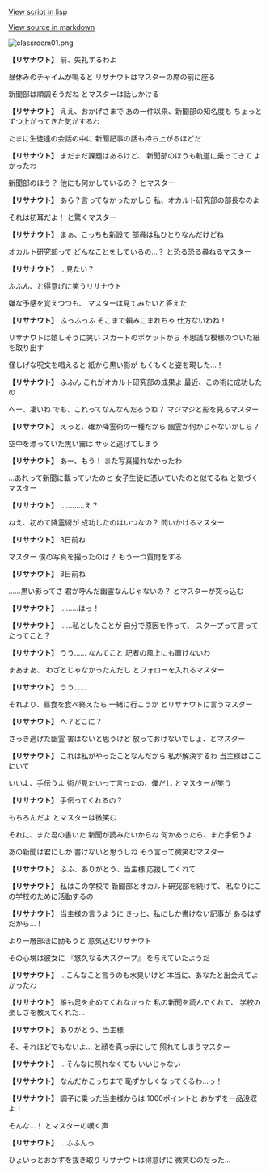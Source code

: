 [View script in lisp](../scripts/20301214.txt)

[View source in markdown](20301214.md)

![classroom01.png](../images/backgrounds/classroom01.png)

**【リサナウト】**
前、失礼するわよ

昼休みのチャイムが鳴ると
リサナウトはマスターの席の前に座る

新聞部は順調そうだね
とマスターは話しかける

**【リサナウト】**
ええ、おかげさまで
あの一件以来、新聞部の知名度も
ちょっとずつ上がってきた気がするわ

たまに生徒達の会話の中に
新聞記事の話も持ち上がるほどだ

**【リサナウト】**
まだまだ課題はあるけど、
新聞部のほうも軌道に乗ってきて
よかったわ

新聞部のほう？
他にも何かしているの？
とマスター

**【リサナウト】**
あら？言ってなかったかしら
私、オカルト研究部の部長なのよ

それは初耳だよ！
と驚くマスター

**【リサナウト】**
まぁ、こっちも新設で
部員は私ひとりなんだけどね

オカルト研究部って
どんなことをしているの…？
と恐る恐る尋ねるマスター

**【リサナウト】**
…見たい？

ふふん、と得意げに笑うリサナウト

嫌な予感を覚えつつも、
マスターは見てみたいと答えた

**【リサナウト】**
ふっふっふ
そこまで頼みこまれちゃ
仕方ないわね！

リサナウトは嬉しそうに笑い
スカートのポケットから
不思議な模様のついた紙を取り出す

怪しげな呪文を唱えると
紙から黒い影が
もくもくと姿を現した…！

**【リサナウト】**
ふふん
これがオカルト研究部の成果よ
最近、この術に成功したの

へー、凄いね
でも、これってなんなんだろうね？
マジマジと影を見るマスター

**【リサナウト】**
えっと、確か降霊術の一種だから
幽霊か何かじゃないかしら？

空中を漂っていた黒い霧は
サッと逃げてしまう

**【リサナウト】**
あー、もう！
また写真撮れなかったわ

…あれって新聞に載っていたのと
女子生徒に憑いていたのと似てるね
と気づくマスター

**【リサナウト】**
…………え？

ねえ、初めて降霊術が
成功したのはいつなの？
問いかけるマスター

**【リサナウト】**
3日前ね

マスター
僕の写真を撮ったのは？
もう一つ質問をする

**【リサナウト】**
3日前ね

……黒い影ってさ
君が呼んだ幽霊なんじゃないの？
とマスターが突っ込む

**【リサナウト】**
………はっ！

**【リサナウト】**
……私としたことが
自分で原因を作って、
スクープって言ってたってこと？

**【リサナウト】**
うう……
なんてこと
記者の風上にも置けないわ

まあまあ、
わざとじゃなかったんだし
とフォローを入れるマスター

**【リサナウト】**
うう……

それより、昼食を食べ終えたら
一緒に行こうか
とリサナウトに言うマスター

**【リサナウト】**
へ？どこに？

さっき逃げた幽霊
害はないと思うけど
放っておけないでしょ、とマスター

**【リサナウト】**
これは私がやったことなんだから
私が解決するわ
当主様はここにいて

いいよ、手伝うよ
術が見たいって言ったの、僕だし
とマスターが笑う

**【リサナウト】**
手伝ってくれるの？

もちろんだよ
とマスターは微笑む

それに、また君の書いた
新聞が読みたいからね
何かあったら、また手伝うよ

あの新聞は君にしか
書けないと思うしね
そう言って微笑むマスター

**【リサナウト】**
ふふ、ありがとう、当主様
応援してくれて

**【リサナウト】**
私はこの学校で
新聞部とオカルト研究部を続けて、
私なりにこの学校のために活動するの

**【リサナウト】**
当主様の言うように
きっと、私にしか書けない記事が
あるはずだから…！

より一層部活に励もうと
意気込むリサナウト

その心境は彼女に
『悠久なる大スクープ』
を与えていたようだ

**【リサナウト】**
…こんなこと言うのも水臭いけど
本当に、あなたと出会えてよかったわ

**【リサナウト】**
誰も足を止めてくれなかった
私の新聞を読んでくれて、
学校の楽しさを教えてくれた…

**【リサナウト】**
ありがとう、当主様

そ、それほどでもないよ…
と顔を真っ赤にして
照れてしまうマスター

**【リサナウト】**
…そんなに照れなくても
いいじゃない

**【リサナウト】**
なんだかこっちまで
恥ずかしくなってくるわ…っ！

**【リサナウト】**
調子に乗った当主様からは
1000ポイントと
おかずを一品没収よ！

そんな…！
とマスターの嘆く声

**【リサナウト】**
…ふふんっ

ひょいっとおかずを抜き取り
リサナウトは得意げに
微笑むのだった…
